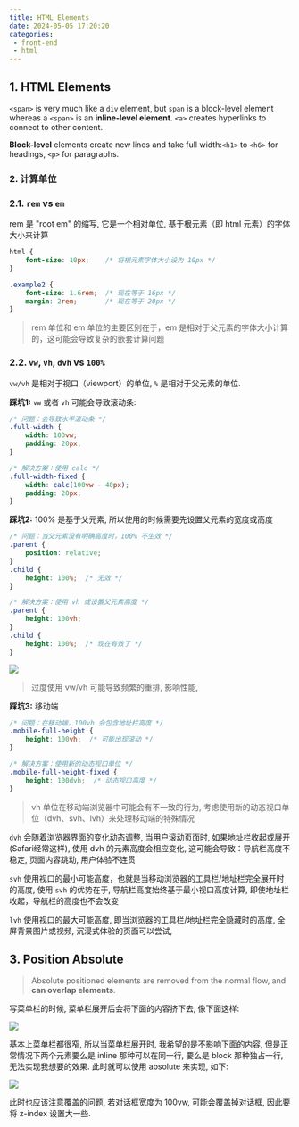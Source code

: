 ```yaml
---
title: HTML Elements
date: 2024-05-05 17:20:20
categories:
 - front-end
 - html
---
```


## 1. HTML Elements 

`<span>` is very much like a `div` element, but `span` is a block-level element whereas a `<span>` is an **inline-level element**. `<a>` creates hyperlinks to connect to other content.

**Block-level** elements create new lines and take full width:`<h1>` to `<h6>` for headings, `<p>` for paragraphs. 

### 2. 计算单位

### 2.1. `rem` vs `em`

rem 是 "root em" 的缩写, 它是一个相对单位, 基于根元素（即 html 元素）的字体大小来计算

```css
html {
    font-size: 10px;    /* 将根元素字体大小设为 10px */
}

.example2 {
    font-size: 1.6rem;  /* 现在等于 16px */
    margin: 2rem;       /* 现在等于 20px */
}
```

> rem 单位和 em 单位的主要区别在于，em 是相对于父元素的字体大小计算的，这可能会导致复杂的嵌套计算问题

### 2.2. `vw`, `vh`, `dvh` vs `100%`

 `vw/vh` 是相对于视口（viewport）的单位, `%` 是相对于父元素的单位.

**踩坑1:** `vw` 或者 `vh` 可能会导致滚动条:

```css
/* 问题：会导致水平滚动条 */
.full-width {
    width: 100vw;
    padding: 20px;
}

/* 解决方案：使用 calc */
.full-width-fixed {
    width: calc(100vw - 40px);
    padding: 20px;
}
```

**踩坑2:** 100% 是基于父元素, 所以使用的时候需要先设置父元素的宽度或高度

```css
/* 问题：当父元素没有明确高度时，100% 不生效 */
.parent {
    position: relative;
}
.child {
    height: 100%;  /* 无效 */
}

/* 解决方案：使用 vh 或设置父元素高度 */
.parent {
    height: 100vh;
}
.child {
    height: 100%;  /* 现在有效了 */
}
```

![](https://pub-2a6758f3b2d64ef5bb71ba1601101d35.r2.dev/blogs/2024/11/a517a416eaa2606c04cdd7a8a839b1f4.jpg)

> 过度使用 vw/vh 可能导致频繁的重排, 影响性能,

**踩坑3:** 移动端 

```css
/* 问题：在移动端，100vh 会包含地址栏高度 */
.mobile-full-height {
    height: 100vh;  /* 可能出现滚动 */
}

/* 解决方案：使用新的动态视口单位 */
.mobile-full-height-fixed {
    height: 100dvh;  /* 动态视口高度 */
}
```

> vh 单位在移动端浏览器中可能会有不一致的行为, 考虑使用新的动态视口单位（dvh、svh、lvh）来处理移动端的特殊情况

`dvh` 会随着浏览器界面的变化动态调整, 当用户滚动页面时, 如果地址栏收起或展开(Safari经常这样), 使用 dvh 的元素高度会相应变化, 这可能会导致：导航栏高度不稳定, 页面内容跳动, 用户体验不连贯

`svh` 使用视口的最小可能高度，也就是当移动浏览器的工具栏/地址栏完全展开时的高度, 使用 `svh` 的优势在于, 导航栏高度始终基于最小视口高度计算, 即使地址栏收起，导航栏的高度也不会改变

`lvh` 使用视口的最大可能高度, 即当浏览器的工具栏/地址栏完全隐藏时的高度, 全屏背景图片或视频, 沉浸式体验的页面可以尝试, 





## 3. Position Absolute

> Absolute positioned elements are removed from the normal flow, and **can overlap elements**.

写菜单栏的时候, 菜单栏展开后会将下面的内容挤下去, 像下面这样:

![](https://pub-2a6758f3b2d64ef5bb71ba1601101d35.r2.dev/blogs/2024/08/a199c94496cc4d1f2fbfdd7fd09478c4.jpg)

基本上菜单栏都很窄, 所以当菜单栏展开时, 我希望的是不影响下面的内容, 但是正常情况下两个元素要么是 inline 那种可以在同一行, 要么是 block 那种独占一行, 无法实现我想要的效果. 此时就可以使用 absolute 来实现, 如下:

![](https://pub-2a6758f3b2d64ef5bb71ba1601101d35.r2.dev/blogs/2024/08/997c2961834e857ceb3fbc392b90cb56.jpg)

此时也应该注意覆盖的问题, 若对话框宽度为 100vw, 可能会覆盖掉对话框, 因此要将 z-index 设置大一些. 

